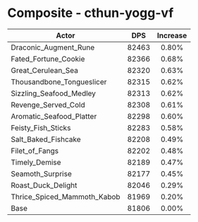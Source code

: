 # Composite - cthun-yogg-vf
| Actor | DPS | Increase |
|---|:---:|:---:|
|Draconic_Augment_Rune|82463|0.80%|
|Fated_Fortune_Cookie|82366|0.68%|
|Great_Cerulean_Sea|82320|0.63%|
|Thousandbone_Tongueslicer|82315|0.62%|
|Sizzling_Seafood_Medley|82313|0.62%|
|Revenge_Served_Cold|82308|0.61%|
|Aromatic_Seafood_Platter|82298|0.60%|
|Feisty_Fish_Sticks|82283|0.58%|
|Salt_Baked_Fishcake|82208|0.49%|
|Filet_of_Fangs|82202|0.48%|
|Timely_Demise|82189|0.47%|
|Seamoth_Surprise|82177|0.45%|
|Roast_Duck_Delight|82046|0.29%|
|Thrice_Spiced_Mammoth_Kabob|81969|0.20%|
|Base|81806|0.00%|

